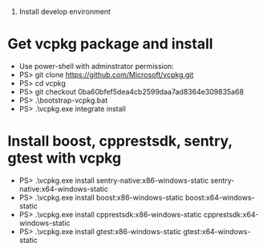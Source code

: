 1. Install develop environment
# Get vcpkg package and install
*  Use power-shell with adminstrator permission:
*  PS> git clone https://github.com/Microsoft/vcpkg.git
*  PS> cd vcpkg
*  PS> git checkout 0ba60bfef5dea4cb2599daa7ad8364e309835a68
*  PS> .\bootstrap-vcpkg.bat
*  PS> .\vcpkg.exe integrate install

# Install boost, cpprestsdk, sentry, gtest with vcpkg 
*  PS> .\vcpkg.exe install sentry-native:x86-windows-static sentry-native:x64-windows-static
*  PS> .\vcpkg.exe install boost:x86-windows-static boost:x64-windows-static
*  PS> .\vcpkg.exe install cpprestsdk:x86-windows-static cpprestsdk:x64-windows-static
*  PS> .\vcpkg.exe install gtest:x86-windows-static gtest:x64-windows-static